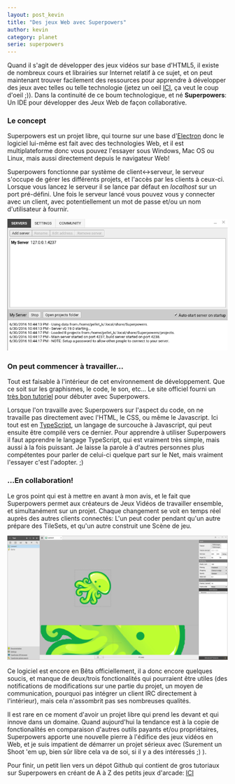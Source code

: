 ```yaml
---
layout: post_kevin
title: "Des jeux Web avec Superpowers"
author: kevin
category: planet
serie: superpowers
---
```


Quand il s'agit de développer des jeux vidéos sur base d'HTML5, il existe de nombreux cours et librairies sur Internet relatif à ce sujet, et on peut maintenant trouver facilement des ressources pour apprendre à développer des jeux avec telles ou telle technologie (jetez un oeil [ICI](https://hacks.mozilla.org/2016/02/html-5-game-development-video-series/), ça veut le coup d'oeil ;)). Dans la continuité de ce boum technologique, et né __Superpowers__: Un IDE pour développer des Jeux Web de façon collaborative.

<!--break-->

### Le concept

Superpowers est un projet libre, qui tourne sur une base d'[Electron](http://electron.atom.io/) donc le logiciel lui-même est fait avec des technologies Web, et il est multiplateforme donc vous pouvez l'essayer sous Windows, Mac OS ou Linux, mais aussi directement depuis le navigateur Web!

Superpowers fonctionne par système de client\<-\>serveur, le serveur s'occupe de gérer les différents projets, et l'accès par les clients à ceux-ci. Lorsque vous lancez le serveur il se lance par défaut en _localhost_ sur un port pré-défini. Une fois le serveur lancé vous pouvez vous y connecter avec un client, avec potentiellement un mot de passe et/ou un nom d'utilisateur à fournir.

![superpowers_01](/images/superpowers_01.png)

### On peut commencer à travailler...

Tout est faisable à l'intérieur de cet environnement de développement. Que ce soit sur les graphismes, le code, le son, etc... Le site officiel fourni un [très bon tutoriel](http://docs.superpowers-html5.com/fr/bien-demarrer/a-propos-de-superpowers) pour débuter avec Superpowers.

Lorsque l'on travaille avec Superpowers sur l'aspect du code, on ne travaille pas directement avec l'HTML, le CSS, ou même le Javascript. Ici tout est en [TypeScript](http://www.typescriptlang.org/), un langage de surcouche à Javascript, qui peut ensuite être compilé vers ce dernier. Pour apprendre à utiliser Superpowers il faut apprendre le langage TypeScript, qui est vraiment très simple, mais aussi à la fois puissant. Je laisse la parole à d'autres personnes plus compétentes pour parler de celui-ci quelque part sur le Net, mais vraiment l'essayer c'est l'adopter. ;)

### ...En collaboration!

Le gros point qui est à mettre en avant à mon avis, et le fait que Superpowers permet aux créateurs de Jeux Vidéos de travailler ensemble, et simultanément sur un projet. Chaque changement se voit en temps réel auprès des autres clients connectés: L'un peut coder pendant qu'un autre prépare des TileSets, et qu'un autre construit une Scène de jeu.

![superpowers_02](/images/superpowers_02.png)

Ce logiciel est encore en Bêta officiellement, il a donc encore quelques soucis, et manque de deux/trois fonctionalités qui pourraient être utiles (des notifications de modifications sur une partie du projet, un moyen de communication, pourquoi pas intégrer un client IRC directement à l'intérieur), mais cela n'assombrit pas ses nombreuses qualités.

Il est rare en ce moment d'avoir un projet libre qui prend les devant et qui innove dans un domaine. Quand aujourd'hui la tendance est à la copie de fonctionalités en comparaison d'autres outils payants et/ou propriétaires, Superpowers apporte une nouvelle pierre à l'édifice des jeux vidéos en Web, et je suis impatient de démarrer un projet sérieux avec (Surement un Shoot 'em up, bien sûr libre cela va de soi, si il y a des intéressés ;) ).

Pour finir, un petit lien vers un dépot Github qui contient de gros tutoriaux sur Superpowers en créant de A à Z des petits jeux d'arcade: [ICI](https://github.com/mseyne/superpowers-tutorials)
